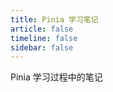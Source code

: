 ```yaml
---
title: Pinia 学习笔记
article: false
timeline: false
sidebar: false
---
```

Pinia 学习过程中的笔记

<Catalog base='/PiniaNote/' level='1' />
